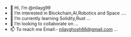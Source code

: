 - 👋 Hi, I’m @nilayg99
- 👀 I’m interested in Blockchain,AI,Robotics and Space ....
- 🌱 I’m currently learning Solidity,Rust ...
- 💞️ I’m looking to collaborate on ...
- 📫 To reach me Email:- nilayghosh66@gmail.com ...

<!---
nilayg99/nilayg99 is a ✨ special ✨ repository because its `README.md` (this file) appears on your GitHub profile.
You can click the Preview link to take a look at your changes.
--->
